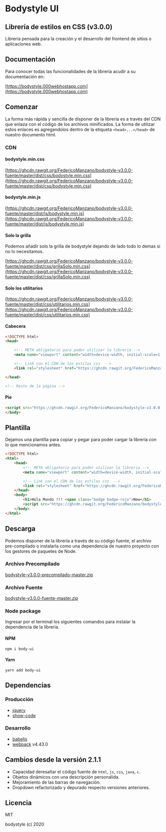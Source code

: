 # Bodystyle UI 

## Librería de estilos en CSS (v3.0.0)

Librería pensada para la creación y el desarrollo del frontend de sitios o aplicaciones web.

## Documentación

Para conocer todas las funcionalidades de la librería acudir a su documentación en: 

[https://bodystyle.000webhostapp.com](https://bodystyle.000webhostapp.com)

## Comenzar 

La forma más rápida y sencilla de disponer de la librería es a través del CDN que enlaza con el código de los archivos minificados. 
La forma de utilizar estos enlaces es agregandolos dentro de la etiqueta `<head>...</head>` de nuestro documento html.

### CDN

#### bodystyle.min.css
[https://ghcdn.rawgit.org/FedericoManzano/bodystyle-v3.0.0-fuente/master/dist/css/bodystyle.min.css](https://ghcdn.rawgit.org/FedericoManzano/bodystyle-v3.0.0-fuente/master/dist/css/bodystyle.min.css)

#### bodystyle.min.js
[https://ghcdn.rawgit.org/FedericoManzano/bodystyle-v3.0.0-fuente/master/dist/js/bodystyle.min.js](https://ghcdn.rawgit.org/FedericoManzano/bodystyle-v3.0.0-fuente/master/dist/js/bodystyle.min.js)

#### Solo la grilla 

Podemos añadir solo la grilla de bodystyle dejando de lado todo lo demas si no lo necesitamos.

[https://ghcdn.rawgit.org/FedericoManzano/bodystyle-v3.0.0-fuente/master/dist/css/grillaSolo.min.css](https://ghcdn.rawgit.org/FedericoManzano/bodystyle-v3.0.0-fuente/master/dist/css/grillaSolo.min.css)

#### Solo los utilitarios 

[https://ghcdn.rawgit.org/FedericoManzano/bodystyle-v3.0.0-fuente/master/dist/css/utilitarios.min.css](https://ghcdn.rawgit.org/FedericoManzano/bodystyle-v3.0.0-fuente/master/dist/css/utilitarios.min.css)

#### Cabecera
```html
<!DOCTYPE html>
<head>

    <!-- META obligatorio para poder utilizar la libreria -->
    <meta name="viewport" content="width=device-width, initial-scale=1.0">

    <!-- Link con el CDN de los estilos css  -->
    <link rel="stylesheet" href="https://ghcdn.rawgit.org/FedericoManzano/bodystyle-v3.0.0-fuente/master/dist/css/bodystyle.min.css">

</head>

<!-- Resto de la página -->
```

#### Pie
```html
<script src="https://ghcdn.rawgit.org/FedericoManzano/bodystyle-v3.0.0-fuente/master/dist/js/bodystyle.min.js"></script>
</body>
```

## Plantilla 

Dejamos una plantilla para copiar y pegar para poder cargar la librería con lo que mencionamos antes.

```html
<!DOCTYPE html>
<html>
    <head>
        <!-- META obligatorio para poder utilizar la libreria -->
        <meta name="viewport" content="width=device-width, initial-scale=1.0">

        <!-- Link con el CDN de los estilos css  -->
        <link rel="stylesheet" href="https://ghcdn.rawgit.org/FedericoManzano/bodystyle-v3.0.0-fuente/master/dist/css/bodystyle.min.css">
    </head>
    <body>
        <h1>Hola Mundo !!! <span class="badge badge-rojo">New</h1>
        <script src="https://ghcdn.rawgit.org/FedericoManzano/bodystyle-v3.0.0-fuente/master/dist/js/bodystyle.min.js"></script>
    </body>
</html>
```


## Descarga 

Podemos disponer de la librería a través de su código fuente, el archivo pre-compilado o instalarla como una dependencia de nuestro proyecto con los gestores de paquetes 
de Node.

### Archivo Precompilado

[bodystyle-v3.0.0-precompilado-master.zip](https://github.com/FedericoManzano/bodystyle-v3.0.0-precompilado/archive/master.zip)


### Archivo Fuente

[bodystyle-v3.0.0-fuente-master.zip](https://github.com/FedericoManzano/bodystyle-v3.0.0-fuente/archive/master.zip)

### Node package
Ingresar por el terminal los siguientes comandos para instalar la dependencia de la librería.

#### NPM 
```
npm i body-ui
```

#### Yarn 
```
yarn add body-ui
```

## Dependencias

### Producción 
- [jquery](https://jquery.com/)
- [show-code](https://github.com/FedericoManzano/show-code-v1.1.0-fuente)

### Desarrollo 
- [babeljs](https://babeljs.io/)
- [webpack](https://webpack.js.org/) v4.43.0

## Cambios desde la versión 2.1.1

- Capacidad deresaltar el código fuente de `html`, `js`, `css`, `java`, `c`.
- Objetos dinámicos con una descripción personalida.
- Mejoramiento de las barras de navegación.
- Dropdown refactorizado y depurado respecto versiones anteriores.

## Licencia

MIT 

bodystyle (c) 2020




